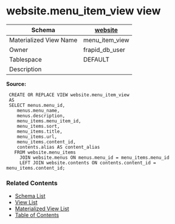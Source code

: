 # website.menu_item_view view

| Schema | [website](../../schemas/website.md) |
| ------ | ----------------------------------------------- |
| Materialized View Name | menu_item_view |
| Owner | frapid_db_user |
| Tablespace | DEFAULT |
| Description |  |

**Source:**

```plpgsql
 CREATE OR REPLACE VIEW website.menu_item_view
 AS
 SELECT menus.menu_id,
    menus.menu_name,
    menus.description,
    menu_items.menu_item_id,
    menu_items.sort,
    menu_items.title,
    menu_items.url,
    menu_items.content_id,
    contents.alias AS content_alias
   FROM website.menu_items
     JOIN website.menus ON menus.menu_id = menu_items.menu_id
     LEFT JOIN website.contents ON contents.content_id = menu_items.content_id;
```


### Related Contents
* [Schema List](../../schemas.md)
* [View List](../../views.md)
* [Materialized View List](../../materialized-views.md)
* [Table of Contents](../../README.md)


